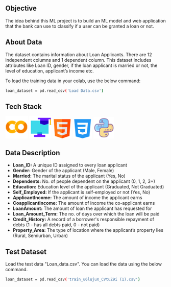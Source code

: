 ## Objective

The idea behind this ML project is to build an ML model and web application that the bank can use to classify if a user can be granted a loan or not.

## About Data

The dataset contains information about Loan Applicants. There are 12 independent columns and 1 dependent column. This dataset includes attributes like Loan ID, gender, if the loan applicant is married or not, the level of education, applicant’s income etc.

To load the training data in your colab, use the below command:

```bash
loan_dataset = pd.read_csv('Load Data.csv')
```
## Tech Stack

<div align="left">
  <img alt="Google colab" src="img/colab.png" height="70" width="70"/>
  <img alt="Machine Learning" src="img/ml.png" height="70" width="70"/> 
  <img alt="HTMl" src="img/html.png" height="60" width="60"/>
  <img alt="CSS" src="img/css.png" height="60" width="60"/>
  <img alt="Programming Language" src="img/python.png" height="66" width="66"/>
</div>

## Data Description
- **Loan_ID:** A unique ID assigned to every loan applicant
- **Gender:** Gender of the applicant (Male, Female)
- **Married:** The marital status of the applicant (Yes, No)
- **Dependents:** No. of people dependent on the applicant (0, 1, 2, 3+)
- **Education:** Education level of the applicant (Graduated, Not Graduated)
- **Self_Employed:** If the applicant is self-employed or not (Yes, No)
- **ApplicantIncome:** The amount of income the applicant earns
- **CoapplicantIncome:** The amount of income the co-applicant earns
- **LoanAmount:** The amount of loan the applicant has requested for
- **Loan_Amount_Term:** The no. of days over which the loan will be paid
- **Credit_History:** A record of a borrower's responsible repayment of debts (1 - has all debts paid, 0 - not paid)
- **Property_Area:** The type of location where the applicant’s property lies (Rural, Semiurban, Urban)

## Test Dataset

Load the test data "Loan_data.csv". You can load the data using the below command.

```bash
loan_dataset = pd.read_csv('train_u6lujuX_CVtuZ9i (1).csv')
```